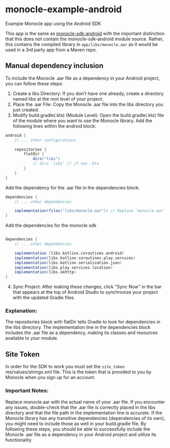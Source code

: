 # monocle-example-android
Example Monocle app using the Android SDK

This app is the same as [monocle-sdk-android](https://github.com/spurintel/monocle-sdk-android) with the important distinction that this does not contain the monocle-sdk-android module source.  Rather, this contains the compiled library in `app/libs/monocle.aar` as it would be used in a 3rd party app from a Maven repo.

## Manual dependency inclusion

To include the Monocle .aar file as a dependency in your Android project, you can follow these steps:
1. Create a libs Directory:
If you don't have one already, create a directory named libs at the root level of your project.
2. Place the .aar File:
Copy the Monocle .aar file into the libs directory you just created.
3. Modify build.gradle(.kts) (Module Level):
Open the build.gradle(.kts) file of the module where you want to use the Monocle library.
Add the following lines within the android block:
```gradle
android {
    // ... other configurations

    repositories {
        flatDir {
            dirs("libs")
            // dirs 'libs' // if not .kts
        }
    }
}
```
Add the dependency for the .aar file in the dependencies block:
```gradle
dependencies {
    // ... other dependencies

    implementation(files("libs/monocle.aar")) // Replace 'monocle.aar' with the actual file name
}
```

Add the dependencies for the monocle sdk
```gradle

dependencies {
    // ... other dependencies

    implementation (libs.kotlinx.coroutines.android)
    implementation(libs.kotlinx.coroutines.play.services)
    implementation(libs.kotlinx.serialization.json)
    implementation(libs.play.services.location)
    implementation(libs.okhttp)
}
```

4. Sync Project:
After making these changes, click "Sync Now" in the bar that appears at the top of Android Studio to synchronize your project with the updated Gradle files.

### Explanation:
The repositories block with flatDir tells Gradle to look for dependencies in the libs directory.
The implementation line in the dependencies block includes the .aar file as a dependency, making its classes and resources available to your module.

## Site Token
In order for the SDK to work you must set the `site_token` res/values/strings.xml file.  This is the token that is provided to you by Monocle when you sign up for an account.

### Important Notes:
Replace monocle.aar with the actual name of your .aar file.
If you encounter any issues, double-check that the .aar file is correctly placed in the libs directory and that the file path in the implementation line is accurate.
If the Monocle library has any transitive dependencies (dependencies of its own), you might need to include those as well in your build.gradle file.
By following these steps, you should be able to successfully include the Monocle .aar file as a dependency in your Android project and utilize its functionality

